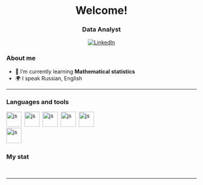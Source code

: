 <div id="header" align="center">
    <h1>Welcome! </h1>
    <h3>Data Analyst</h3>
</div>

<div id="socials" align="center">
    <a href=https://www.linkedin.com/in/mariaknyazeva/)>
    <img src="https://img.shields.io/badge/LinkedIn-blue?style=for-the-badge&logo=linkedin&logoColor=white" alt="LinkedIn"/>
  </a>
</div>

### About me
- 🌱 I’m currently learning **Mathematical statistics**
- 🌍 I speak Russian, English

---

### Languages and tools
<img src="https://cdn.jsdelivr.net/gh/devicons/devicon@latest/icons/python/python-original.svg" title="js" width="40" height="40"/>&nbsp;
<img src="https://cdn.jsdelivr.net/gh/devicons/devicon@latest/icons/pandas/pandas-original-wordmark.svg" title="js" width="40" height="40"/>&nbsp;
<img src="https://cdn.jsdelivr.net/gh/devicons/devicon@latest/icons/matplotlib/matplotlib-original-wordmark.svg" title="js" width="40" height="40"/>&nbsp;
<img src="https://cdn.jsdelivr.net/gh/devicons/devicon@latest/icons/numpy/numpy-plain.svg" title="js" width="40" height="40"/>&nbsp;
<img src="https://cdn.jsdelivr.net/gh/devicons/devicon@latest/icons/azuresqldatabase/azuresqldatabase-original.svg" title="js" width="40" height="40"/>&nbsp;          
<img src="https://cdn.jsdelivr.net/gh/devicons/devicon@latest/icons/jupyter/jupyter-original-wordmark.svg" title="js" width="40" height="40"/>&nbsp;


### My stat

<div id="stat" align="center">
    <img src="https://github-profile-summary-cards.vercel.app/api/cards/profile-details?username=vn7n24fzkq&theme=transparent" alt=""/>
    <img src="https://github-profile-summary-cards.vercel.app/api/cards/most-commit-language?username=vn7n24fzkq&theme=transparent" alt=""/>
     <img src="https://github-profile-summary-cards.vercel.app/api/cards/stats?username=vn7n24fzkq&theme=transparent" alt=""/>
</div>

---
